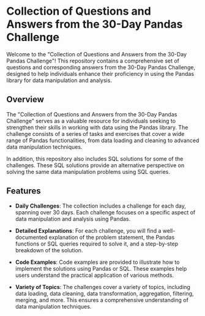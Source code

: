 # Collection of Questions and Answers from the 30-Day Pandas Challenge

Welcome to the "Collection of Questions and Answers from the 30-Day Pandas Challenge"! This repository contains a comprehensive set of questions and corresponding answers from the 30-Day Pandas Challenge, designed to help individuals enhance their proficiency in using the Pandas library for data manipulation and analysis.

## Overview

The "Collection of Questions and Answers from the 30-Day Pandas Challenge" serves as a valuable resource for individuals seeking to strengthen their skills in working with data using the Pandas library. The challenge consists of a series of tasks and exercises that cover a wide range of Pandas functionalities, from data loading and cleaning to advanced data manipulation techniques.

In addition, this repository also includes SQL solutions for some of the challenges. These SQL solutions provide an alternative perspective on solving the same data manipulation problems using SQL queries.

## Features

- **Daily Challenges**: The collection includes a challenge for each day, spanning over 30 days. Each challenge focuses on a specific aspect of data manipulation and analysis using Pandas.

- **Detailed Explanations**: For each challenge, you will find a well-documented explanation of the problem statement, the Pandas functions or SQL queries required to solve it, and a step-by-step breakdown of the solution.

- **Code Examples**: Code examples are provided to illustrate how to implement the solutions using Pandas or SQL. These examples help users understand the practical application of various methods.

- **Variety of Topics**: The challenges cover a variety of topics, including data loading, data cleaning, data transformation, aggregation, filtering, merging, and more. This ensures a comprehensive understanding of data manipulation techniques.

